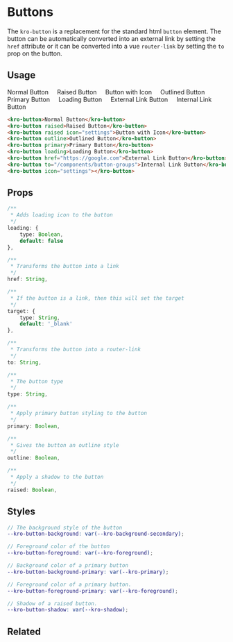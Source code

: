 # Buttons

The `kro-button` is a replacement for the standard html `button` element. The button can be 
automatically converted into an external link by setting the `href` attribute 
or it can be converted into a vue `router-link` by setting the `to` prop on the button.

## Usage

<style>
    .buttons-demo > * {
        margin: 0 1rem 1rem 0 !important;
    }
</style>

<div class="buttons-demo">
    <kro-button>Normal Button</kro-button>
    <kro-button raised>Raised Button</kro-button>
    <kro-button raised icon="settings">Button with Icon</kro-button>
    <kro-button outline>Outlined Button</kro-button>
    <kro-button primary>Primary Button</kro-button>
    <kro-button loading>Loading Button</kro-button>
    <kro-button href="https://google.com">External Link Button</kro-button>
    <kro-button to="/components/button-groups">Internal Link Button</kro-button>
    <kro-button icon="settings"></kro-button>
</div>

```html
<kro-button>Normal Button</kro-button>
<kro-button raised>Raised Button</kro-button>
<kro-button raised icon="settings">Button with Icon</kro-button>
<kro-button outline>Outlined Button</kro-button>
<kro-button primary>Primary Button</kro-button>
<kro-button loading>Loading Button</kro-button>
<kro-button href="https://google.com">External Link Button</kro-button>
<kro-button to="/components/button-groups">Internal Link Button</kro-button>
<kro-button icon="settings"></kro-button>
```

## Props
```ts
/**
 * Adds loading icon to the button
 */
loading: {
    type: Boolean,
    default: false
},

/**
 * Transforms the button into a link
 */
href: String,

/**
 * If the button is a link, then this will set the target
 */
target: {
    type: String,
    default: '_blank'    
},

/**
 * Transforms the button into a router-link
 */
to: String,

/**
 * The button type
 */
type: String,

/**
 * Apply primary button styling to the button
 */
primary: Boolean,

/**
 * Gives the button an outline style
 */
outline: Boolean,

/**
 * Apply a shadow to the button
 */
raised: Boolean,
```

## Styles
```scss
// The background style of the button
--kro-button-background: var(--kro-background-secondary);

// Foreground color of the button
--kro-button-foreground: var(--kro-foreground);

// Background color of a primary button
--kro-button-background-primary: var(--kro-primary);

// Foreground color of a primary button.
--kro-button-foreground-primary: var(--kro-foreground);

// Shadow of a raised button.
--kro-button-shadow: var(--kro-shadow);
```

## Related
<press-article-link title="Button Groups" subtitle="Combine mutliple buttons intoa  group" to="/components/button-group"></press-article-link>